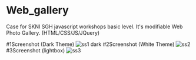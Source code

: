 # Web_gallery
Case for SKNI SGH javascript workshops basic level. It's modifiable Web Photo Gallery. (HTML/CSS/JS/JQuery)

#1Screenshot (Dark Theme)
![ss1 dark](https://user-images.githubusercontent.com/41800726/61580135-94738000-ab0e-11e9-8548-a5ae43af1a22.png)
#2Screenshot (White Theme)
![ss2](https://user-images.githubusercontent.com/41800726/61580146-a48b5f80-ab0e-11e9-98d2-b012fa210e11.png)
#3Screenshot (lightbox)
![ss3](https://user-images.githubusercontent.com/41800726/61580150-b66d0280-ab0e-11e9-88e5-538aef32fd02.png)
